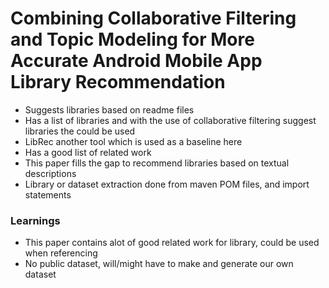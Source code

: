# Combining Collaborative Filtering and Topic Modeling for More Accurate Android Mobile App Library Recommendation

- Suggests libraries based on readme files 
- Has a list of libraries and with the use of collaborative filtering suggest libraries the could be used
- LibRec another tool which is used as a baseline here
- Has a good list of related work
- This paper fills the gap to recommend libraries based on textual descriptions
- Library or dataset extraction done from maven POM files, and import statements 

### Learnings
- This paper contains alot of good related work for library, could be used when referencing 
- No public dataset, will/might have to make and generate our own dataset